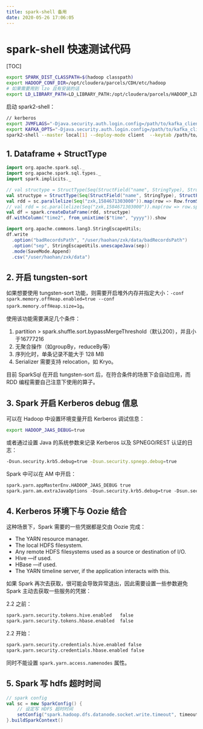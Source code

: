 ```yaml
---
title: spark-shell 备用
date: 2020-05-26 17:06:05
---
```

# spark-shell 快速测试代码

[TOC]

```bash
export SPARK_DIST_CLASSPATH=$(hadoop classpath) 
export HADOOP_CONF_DIR=/opt/cloudera/parcels/CDH/etc/hadoop 
# 如果需要用到 lzo 且有安装的话
export LD_LIBRARY_PATH=LD_LIBRARY_PATH:/opt/cloudera/parcels/HADOOP_LZO/lib/hadoop/lib/native:/opt/cloudera/parcels/CDH/lib/hadoop/lib/native/
```

启动 spark2-shell：

```bash
// kerberos
export JVMFLAGS="-Djava.security.auth.login.config=/path/to/kafka_client_jaas.conf -Dsun.security.krb5.debug=true"
export KAFKA_OPTS="-Djava.security.auth.login.config=/path/to/kafka_client_jaas.conf"
spark2-shell --master local[1] --deploy-mode client  --keytab /path/to/xxx.keytab --principal xxx@xxx.xxx --jars /home/zxk/spark-sql-kafka-0-10_2.11-2.1.0.cloudera1.jar --files /path/to/kafka_client_jaas.conf --conf "spark.driver.extraJavaOptions=-XX:+UseG1GC -Djava.security.auth.login.config=./kafka_client_jaas.conf" --conf "spark.executor.extraJavaOptions=-XX:+UseG1GC -Djava.security.auth.login.config=./kafka_client_jaas.conf"
```



## 1. Dataframe + StructType

```scala
import org.apache.spark.sql._
import org.apache.spark.sql.types._
import spark.implicits._

// val structype = StructType(Seq(StructField("name", StringType), StructField("time", LongType)))
val structype = StructType(Seq(StructField("name", StringType), StructField("time", StringType)))
val rdd = sc.parallelize(Seq("zxk,1584671303000")).map(row => Row.fromSeq(row.split(",")))
// val rdd = sc.parallelize(Seq("zxk,1584671303000")).map(row => row.split(",")).map(row => Row(row(0), row(1).toLong))
val df = spark.createDataFrame(rdd, structype)
df.withColumn("time2", from_unixtime($"time", "yyyy")).show

import org.apache.commons.lang3.StringEscapeUtils;
df.write
  .option("badRecordsPath", "/user/haohan/zxk/data/badRecordsPath")
  .option("sep", StringEscapeUtils.unescapeJava(sep))
  .mode(SaveMode.Append)
  .csv("/user/haohan/zxk/data")
```

## 2. 开启 tungsten-sort

如果想要使用 tungsten-sort 功能，则需要开启堆外内存并指定大小：`-conf spark.memory.offHeap.enabled=true --conf spark.memory.offHeap.size=1g`。

使用该功能需要满足几个条件：

1. partition > spark.shuffle.sort.bypassMergeThreshold（默认200），并且小于16777216
2. 无聚合操作（如groupBy，reduceBy等）
3. 序列化时，单条记录不能大于 128 MB
4. Serializer 需要支持 relocation，如 Kryo。

目前 SparkSql 在开启 tungsten-sort 后，在符合条件的场景下会自动应用，而 RDD 编程需要自己注意下使用的算子。

## 3. Spark 开启 Kerberos debug 信息

可以在 Hadoop 中设置环境变量开启 Kerberos 调试信息：

```bash
export HADOOP_JAAS_DEBUG=true
```

或者通过设置 Java 的系统参数来记录 Kerberos 以及 SPNEGO/REST 认证的日志：

```bash
-Dsun.security.krb5.debug=true -Dsun.security.spnego.debug=true
```

Spark 中可以在 AM 中开启：

```xml
spark.yarn.appMasterEnv.HADOOP_JAAS_DEBUG true
spark.yarn.am.extraJavaOptions -Dsun.security.krb5.debug=true -Dsun.security.spnego.debug=true
```

## 4. Kerberos 环境下与 Oozie 结合

这种场景下，Spark 需要的一些凭据都是交由 Oozie 完成：

- The YARN resource manager.
- The local HDFS filesystem.
- Any remote HDFS filesystems used as a source or destination of I/O.
- Hive —if used.
- HBase —if used.
- The YARN timeline server, if the application interacts with this.

如果 Spark 再次去获取，很可能会导致异常退出，因此需要设置一些参数避免 Spark 主动去获取一些服务的凭据：

2.2 之前：

```xml
spark.yarn.security.tokens.hive.enabled   false
spark.yarn.security.tokens.hbase.enabled  false
```

2.2 开始：

```xml
spark.yarn.security.credentials.hive.enabled false
spark.yarn.security.credentials.hbase.enabled false
```

同时不能设置 `spark.yarn.access.namenodes` 属性。

## 5. Spark 写 hdfs 超时时间

```scala
// spark config
val sc = new SparkConfig() {
	// 设定写 HDFS 超时时间
	setConfig("spark.hadoop.dfs.datanode.socket.write.timeout", timeout)
}.buildSparkContext()
```

